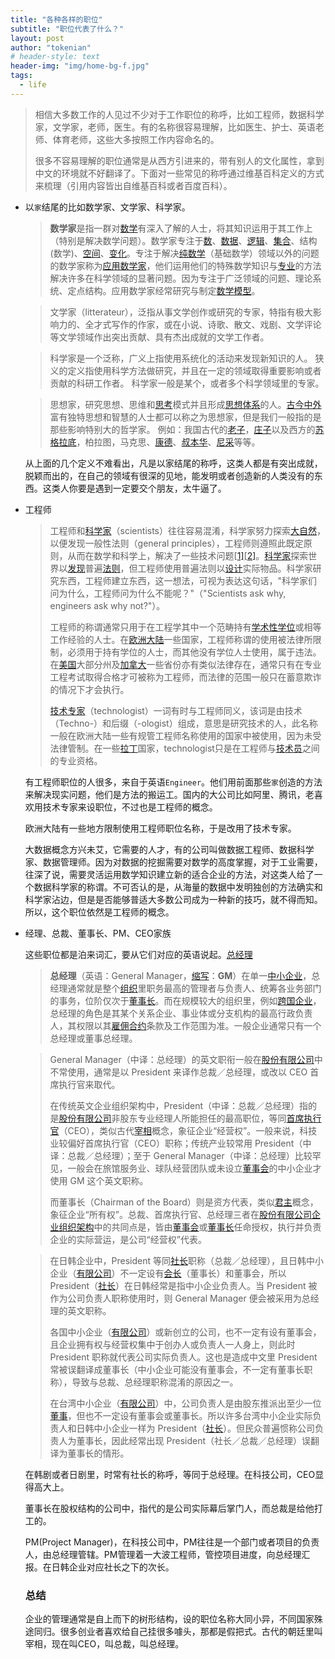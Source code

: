 ```yaml
---
title: "各种各样的职位"
subtitle: "职位代表了什么？"
layout: post
author: "tokenian"
# header-style: text
header-img: "img/home-bg-f.jpg"
tags:
  - life
---
```


> 相信大多数工作的人见过不少对于工作职位的称呼，比如工程师，数据科学家，文学家，老师，医生。有的名称很容易理解，比如医生、护士、英语老师、体育老师，这些大多按照工作内容命名的。
>
> 很多不容易理解的职位通常是从西方引进来的，带有别人的文化属性，拿到中文的环境就不好翻译了。下面对一些常见的称呼通过维基百科定义的方式来梳理（引用内容皆出自维基百科或者百度百科）。

* 以`家`结尾的比如数学家、文学家、科学家。

  > **数学家**是指一群对[数学](https://zh.wikipedia.org/wiki/數學)有深入了解的人士，将其知识运用于其工作上（特别是解决数学问题）。数学家专注于[数](https://zh.wikipedia.org/wiki/數)、[数据](https://zh.wikipedia.org/wiki/數據)、[逻辑](https://zh.wikipedia.org/wiki/邏輯)、[集合](https://zh.wikipedia.org/wiki/集合_(数学))、结构 (数学)、[空间](https://zh.wikipedia.org/wiki/空間_(數學))、[变化](https://zh.wikipedia.org/wiki/微積分)。专注于解决[纯数学](https://zh.wikipedia.org/wiki/純數學)（基础数学）领域以外的问题的数学家称为[应用数学家](https://zh.wikipedia.org/wiki/应用数学家)，他们运用他们的特殊数学知识与[专业](https://zh.wikipedia.org/wiki/專業)的方法解决许多在科学领域的显著问题。因为专注于广泛领域的问题、理论系统、定点结构。应用数学家经常研究与制定[数学模型](https://zh.wikipedia.org/wiki/数学模型)。
  >
  > 

  > 文学家（litterateur），泛指从事文学创作或研究的专家，特指有极大影响力的、全才式写作的作家，或在小说、诗歌、散文、戏剧、文学评论等文学领域作出突出贡献、具有杰出成就的文学工作者。
  >
  > 

  > 科学家是一个泛称，广义上指使用系统化的活动来发现新知识的人。 狭义的定义指使用科学方法做研究，并且在一定的领域取得重要影响或者贡献的科研工作者。 科学家一般是某个，或者多个科学领域里的专家。
  >
  > 

  > 思想家，研究思想、思维和[思考](https://baike.baidu.com/item/思考/3097)模式并且形成[思想体系](https://baike.baidu.com/item/思想体系/7636061)的人。[古今中外](https://baike.baidu.com/item/古今中外/5899058)富有独特思想和智慧的人士都可以称之为思想家，但是我们一般指的是那些影响特别大的哲学家。 例如：我国古代的[老子](https://baike.baidu.com/item/老子/5448)，[庄子](https://baike.baidu.com/item/庄子/8074)以及西方的[苏格拉底](https://baike.baidu.com/item/苏格拉底/12690)，柏拉图，马克思、[康德](https://baike.baidu.com/item/康德/5618)、[叔本华](https://baike.baidu.com/item/叔本华/224844)、[尼采](https://baike.baidu.com/item/尼采/190449)等等。

  

  从上面的几个定义不难看出，凡是以家结尾的称呼，这类人都是有突出成就，脱颖而出的，在自己的领域有很深的见地，能发明或者创造新的人类没有的东西。这类人你要是遇到一定要交个朋友，太牛逼了。

  

* 工程师

  > 工程师和[科学家](https://zh.wikipedia.org/wiki/科學家)（scientists）往往容易混淆，科学家努力探索[大自然](https://zh.wikipedia.org/wiki/大自然)，以便发现一般性法则（general principles），工程师则遵照此既定原则，从而在数学和科学上，解决了一些技术问题[[1\]](https://zh.wikipedia.org/wiki/工程师#cite_note-1)[[2\]](https://zh.wikipedia.org/wiki/工程师#cite_note-bls-2)。[科学家](https://zh.wikipedia.org/wiki/科学家)探索世界以[发现](https://zh.wikipedia.org/wiki/发现)普遍[法则](https://zh.wikipedia.org/wiki/法則)，但工程师使用普遍法则以[设计](https://zh.wikipedia.org/wiki/设计)实际物品。科学家研究东西，工程师建立东西，这一想法，可视为表达这句话，"科学家们问为什么，工程师问为什么不能呢？"（"Scientists ask why, engineers ask why not?"）。
  >
  > 
  >
  > 工程师的称谓通常只用于在工程学其中一个范畴持有[学术性学位](https://zh.wikipedia.org/w/index.php?title=學術性學位&action=edit&redlink=1)或相等工作经验的人士。在[欧洲大陆](https://zh.wikipedia.org/wiki/歐洲大陸)一些国家，工程师称谓的使用被法律所限制，必须用于持有学位的人士，而其他没有学位人士使用，属于违法。在[美国](https://zh.wikipedia.org/wiki/美國)大部分州及[加拿大](https://zh.wikipedia.org/wiki/加拿大)一些省份亦有类似法律存在，通常只有在专业工程考试取得合格才可被称为工程师，而法律的范围一般只在蓄意欺诈的情况下才会执行。
  >
  > 
  >
  > [技术专家](https://zh.wikipedia.org/w/index.php?title=技术专家&action=edit&redlink=1)（technologist）一词有时与工程师同义，该词是由技术（Techno-）和后缀（-ologist）组成，意思是研究技术的人，此名称一般在欧洲大陆一些有规管工程师名称使用的国家中被使用，因为未受法律管制。在一些[拉丁](https://zh.wikipedia.org/wiki/拉丁)国家，technologist只是在工程师与[技术员](https://zh.wikipedia.org/wiki/技术员)之间的专业资格。

  有工程师职位的人很多，来自于英语`Engineer`。他们用前面那些`家`创造的方法来解决现实问题，他们是方法的搬运工。国内的大公司比如阿里、腾讯，老喜欢用技术专家来设职位，不过也是工程师的概念。

  欧洲大陆有一些地方限制使用工程师职位名称，于是改用了技术专家。

  大数据概念方兴未艾，它需要的人才，有的公司叫做数据工程师、数据科学家、数据管理师。因为对数据的挖掘需要对数学的高度掌握，对于工业需要，往深了说，需要灵活运用数学知识建立新的适合企业的方法，对这类人给了一个数据科学家的称谓。不可否认的是，从海量的数据中发明独创的方法确实和科学家沾边，但是是否能够普适大多数公司成为一种新的技巧，就不得而知。所以，这个职位依然是工程师的概念。

* 经理、总裁、董事长、PM、CEO家族

  这些职位都是泊来词汇，要从它们对应的英语说起。[总经理](https://zh.wikipedia.org/wiki/%E6%80%BB%E7%BB%8F%E7%90%86)

  > **总经理**（英语：General Manager，[缩写](https://zh.wikipedia.org/wiki/缩写)：**GM**）在单一[中小企业](https://zh.wikipedia.org/wiki/中小企業)，总经理通常就是整个[组织](https://zh.wikipedia.org/wiki/组织_(社会学))里职务最高的管理者与负责人、统筹各业务部门的事务，位阶仅次于[董事长](https://zh.wikipedia.org/wiki/董事長)。而在规模较大的组织里，例如[跨国企业](https://zh.wikipedia.org/wiki/跨国企业)，总经理的角色是其某个关系企业、事业体或分支机构的最高行政负责人，其权限以其[雇佣](https://zh.wikipedia.org/wiki/僱傭)[合约](https://zh.wikipedia.org/wiki/合約)条款及工作范围为准。一般企业通常只有一个总经理或董事总经理。

  > General Manager（中译：总经理）的英文职衔一般在[股份有限公司](https://zh.wikipedia.org/wiki/股份有限公司)中不常使用，通常是以 President 来译作总裁／总经理，或改以 CEO 首席执行官来取代。
  >
  > 
  >
  > 在传统英文企业组织架构中，President（中译：总裁／总经理）指的是[股份有限公司](https://zh.wikipedia.org/wiki/股份有限公司)非股东专业经理人所能担任的最高职位，等同[首席执行官](https://zh.wikipedia.org/wiki/執行長)（CEO），类似古代[宰相](https://zh.wikipedia.org/wiki/宰相)概念，象征企业“经营权”。一般来说，科技业较偏好首席执行官（CEO）职称；传统产业较常用 President（中译：总裁／总经理）；至于 General Manager（中译：总经理）比较罕见，一般会在旅馆服务业、球队经营团队或未设立[董事会](https://zh.wikipedia.org/wiki/董事會)的中小企业才使用 GM 这个英文职称。
  >
  > 
  >
  > 而董事长（Chairman of the Board）则是资方代表，类似[君主](https://zh.wikipedia.org/wiki/君主)概念，象征企业“所有权”。总裁、首席执行官、总经理三者在[股份有限公司](https://zh.wikipedia.org/wiki/股份有限公司)[企业组织架构](https://zh.wikipedia.org/wiki/制度)中的共同点是，皆由[董事会](https://zh.wikipedia.org/wiki/董事會)或[董事长](https://zh.wikipedia.org/wiki/董事長)任命授权，执行并负责企业的实际营运，是公司“经营权”代表。

  > 在日韩企业中，President 等同[社长](https://zh.wikipedia.org/wiki/社長)职称（总裁／总经理），且日韩中小企业（[有限公司](https://zh.wikipedia.org/wiki/有限公司)）不一定设有[会长](https://zh.wikipedia.org/wiki/會長)（董事长）和董事会，所以 President（[社长](https://zh.wikipedia.org/wiki/社長)）在日韩经常是指中小企业负责人。当 President 被作为公司负责人职称使用时，则 General Manager 便会被采用为总经理的英文职称。
  >
  > 
  >
  > 各国中小企业（[有限公司](https://zh.wikipedia.org/wiki/有限公司)）或新创立的公司，也不一定有设有董事会，且企业拥有权与经营权集中于创办人或负责人一人身上，则此时 President 职称就代表公司实际负责人。这也是造成中文里 President 常被误翻译成董事长（中小企业可能没有董事会，不一定有董事长职称），导致与总裁、总经理职称混淆的原因之一。
  >
  > 
  >
  > 在台湾中小企业（[有限公司](https://zh.wikipedia.org/wiki/有限公司)）中，公司负责人是由股东推派出至少一位[董事](https://zh.wikipedia.org/wiki/董事)，但也不一定设有董事会或董事长。所以许多台湾中小企业实际负责人和日韩中小企业一样为 President（[社长](https://zh.wikipedia.org/wiki/社長)）。但民众普遍惯称公司负责人为董事长，因此经常出现 President（社长／总裁／总经理）误翻译为董事长的情形。

  在韩剧或者日剧里，时常有社长的称呼，等同于总经理。在科技公司，CEO显得高大上。

  董事长在股权结构的公司中，指代的是公司实际幕后掌门人，而总裁是给他打工的。

  PM(Project Manager)，在科技公司中，PM往往是一个部门或者项目的负责人，由总经理管辖。PM管理着一大波工程师，管控项目进度，向总经理汇报。在日韩企业对应社长之下的次长。

  

  ### 总结

  企业的管理通常是自上而下的树形结构，设的职位名称大同小异，不同国家殊途同归。很多创业者喜欢给自己挂很多噱头，那都是假把式。古代的朝廷里叫宰相，现在叫CEO，叫总裁，叫总经理。